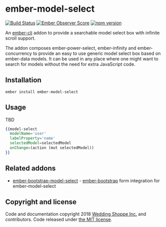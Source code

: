 ember-model-select
==============================================================================
[![Build Status](https://travis-ci.org/weddingshoppe/ember-model-select.svg?branch=master)](https://travis-ci.org/weddingshoppe/ember-model-select) [![Ember Observer Score](https://emberobserver.com/badges/ember-model-select.svg)](https://emberobserver.com/addons/ember-model-select) [![npm version](https://badge.fury.io/js/ember-model-select.svg)](https://badge.fury.io/js/ember-model-select)

An [ember-cli](http://www.ember-cli.com) addon to provide a searchable model select box with infinite scroll support.

The addon composes ember-power-select, ember-infinity and ember-concurrency to provide an easy to use generic model select box based on ember-data models. It can be used in any place where one might want to search for models without the need for extra JavaScript code.

Installation
------------------------------------------------------------------------------

```
ember install ember-model-select
```


Usage
------------------------------------------------------------------------------

TBD

```hbs
{{model-select
  modelName='user'
  labelProperty='name'
  selectedModel=selectedModel
  onChange=(action (mut selectedModel))
}}
```

## Related addons
 - [ember-bootstrap-model-select](https://github.com/weddingshoppe/ember-bootstrap-model-select) - [ember-bootstrap](https://www.ember-bootstrap.com) form integration for ember-model-select

## Copyright and license

Code and documentation copyright 2018 [Wedding Shoppe Inc.](http://www.weddingshoppeinc.com) and contributors. Code released under [the MIT license](LICENSE.md).
